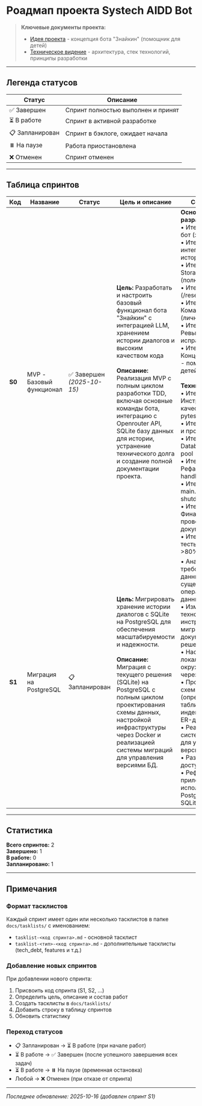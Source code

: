 # Роадмап проекта Systech AIDD Bot

> **Ключевые документы проекта:**
> - [Идея проекта](idea.md) - концепция бота "Знайкин" (помощник для детей)
> - [Техническое видение](vision.md) - архитектура, стек технологий, принципы разработки

---

## Легенда статусов

| Статус | Описание |
|--------|----------|
| ✅ Завершен | Спринт полностью выполнен и принят |
| ⏳ В работе | Спринт в активной разработке |
| 📋 Запланирован | Спринт в бэклоге, ожидает начала |
| ⏸️ На паузе | Работа приостановлена |
| ❌ Отменен | Спринт отменен |

---

## Таблица спринтов

| Код | Название | Статус | Цель и описание | Состав работ | Тасклисты |
|-----|----------|--------|-----------------|--------------|-----------|
| **S0** | MVP - Базовый функционал | ✅ Завершен<br>*(2025-10-15)* | **Цель:** Разработать и настроить базовый функционал бота "Знайкин" с интеграцией LLM, хранением истории диалогов и высоким качеством кода<br><br>**Описание:** Реализация MVP с полным циклом разработки TDD, включая основные команды бота, интеграцию с Openrouter API, SQLite базу данных для истории, устранение технического долга и создание полной документации проекта. | **Основная разработка:**<br>• Итерация 1: MVP бот (запуск + /start)<br>• Итерация 2: LLM интеграция (без истории)<br>• Итерация 3: Storage + история (полная интеграция)<br>• Итерация 4: Финал (/reset, тесты, docs)<br>• Итерация 5: Команда /role (личность)<br>• Итерация 6: Ревью проекта и исправления<br>• Итерация 7: Концепция "Знайкин - помощник для детей"<br><br>**Технический долг:**<br>• Итерация 1: Инструменты качества (ruff, mypy, pytest)<br>• Итерация 2: Типы и протоколы<br>• Итерация 3: Database connection pool<br>• Итерация 4: Рефакторинг handlers (DI)<br>• Итерация 5: main.py и graceful shutdown<br>• Итерация 6: Финальная проверка и документация<br>• Итерация 7: Unit-тесты (покрытие >80%) | [tasklist-S0.md](tasklists/tasklist-S0.md)<br>[tasklist-tech_debt-S0.md](tasklists/tasklist-tech_debt-S0.md) |
| **S1** | Миграция на PostgreSQL | 📋 Запланирован | **Цель:** Мигрировать хранение истории диалогов с SQLite на PostgreSQL для обеспечения масштабируемости и надежности.<br><br>**Описание:** Миграция с текущего решения (SQLite) на PostgreSQL с полным циклом проектирования схемы данных, настройкой инфраструктуры через Docker и реализацией системы миграций для управления версиями БД. | • Анализ требований к данным, анализ существующих операций над данными<br>• Изменение технологии (СУБД и инструмента миграций) с документированием решений через ADR<br>• Настройка локального окружения с СУБД через Docker<br>• Проектирование схемы базы данных (определение таблиц, связей, индексов, создание ER-диаграмм)<br>• Реализация системы миграций для управления версиями схемы БД<br>• Разработка слоя доступа к данным<br>• Рефакторинг приложения для использования PostgreSQL вместо SQLite | — |

---

## Статистика

**Всего спринтов:** 2  
**Завершено:** 1  
**В работе:** 0  
**Запланировано:** 1

---

## Примечания

### Формат тасклистов
Каждый спринт имеет один или несколько тасклистов в папке `docs/tasklists/` с именованием:
- `tasklist-<код спринта>.md` - основной тасклист
- `tasklist-<тип>-<код спринта>.md` - дополнительные тасклисты (tech_debt, features и т.д.)

### Добавление новых спринтов
При добавлении нового спринта:
1. Присвоить код спринта (S1, S2, ...)
2. Определить цель, описание и состав работ
3. Создать тасклисты в `docs/tasklists/`
4. Добавить строку в таблицу спринтов
5. Обновить статистику

### Переход статусов
- 📋 Запланирован → ⏳ В работе (при начале работ)
- ⏳ В работе → ✅ Завершен (после успешного завершения всех задач)
- ⏳ В работе → ⏸️ На паузе (временная остановка)
- Любой → ❌ Отменен (при отказе от спринта)

---

*Последнее обновление: 2025-10-16 (добавлен спринт S1)*

